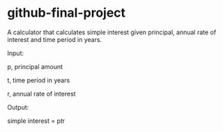 # github-final-project
A calculator that calculates simple interest given principal, annual rate of interest and time period in years.


Input:

   p, principal amount
   
   t, time period in years
   
   r, annual rate of interest


Output:

   simple interest = p*t*r
